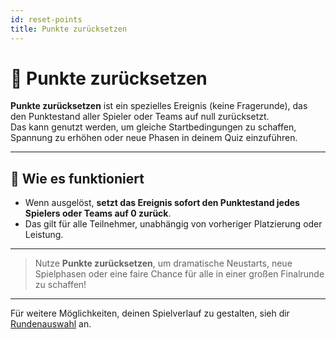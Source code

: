 ```yaml
---
id: reset-points
title: Punkte zurücksetzen
---
```


# 🔄 Punkte zurücksetzen

**Punkte zurücksetzen** ist ein spezielles Ereignis (keine Fragerunde), das den Punktestand aller Spieler oder Teams auf null zurücksetzt.\
Das kann genutzt werden, um gleiche Startbedingungen zu schaffen, Spannung zu erhöhen oder neue Phasen in deinem Quiz einzuführen.

---

## 📝 Wie es funktioniert

- Wenn ausgelöst, **setzt das Ereignis sofort den Punktestand jedes Spielers oder Teams auf 0 zurück**.
- Das gilt für alle Teilnehmer, unabhängig von vorheriger Platzierung oder Leistung.

---

> Nutze **Punkte zurücksetzen**, um dramatische Neustarts, neue Spielphasen oder eine faire Chance für alle in einer großen Finalrunde zu schaffen!

---

Für weitere Möglichkeiten, deinen Spielverlauf zu gestalten, sieh dir [Rundenauswahl](../editor/008-round-options.md) an.
